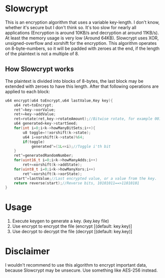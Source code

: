 # Slowcrypt
This is an encryption algorithm that uses a variable key-length.
I don't know, whether it's secure but I don't think so. It's too slow
for nearly all applications (Encryption is around 10KB/s and decryption 
at around 11KB/s). At least the memory usage is very low (Around 64KB).
Slowcrypt uses XOR, unsigned-overflow and xorshift for the encryption.
This algorithm operates on 8-byte-numbers, so it will be padded with zeroes at the end, if the length of the plaintext 
is not a multiple of 8.
## How Slowcrypt works
The plaintext is divided into blocks of 8-bytes, the last block may be extended with zeroes to have this length.
After that following operations are applied to each block:
```c
u64 encrypt(u64 toEncrypt,u64 lastValue,Key key){
	u64 ret=toEncrypt;
	ret^=key->xorValue;
	ret+=key->addValue;
	ret=rotate(ret,key->rotateAmount);//Bitwise rotate, for example 0010->0100
	u64 generated=key->startSeed;
	for(int i=0;i<k->howManyBitSets;i++){
		u8 toggle=!!xorshift(k->state);
		u64 i=xorshift(k->state)%64;
		if(toggle)
			generated^=(1L<<i);//Toggle i'th bit
	}
	ret^=generatedRandomNumber;
	for(uint16_t i=0;i<k->howManyAdds;i++)
		ret+=xorshift(k->addState);
	for(uint8_t i=0;i<k->howManyXors;i++)
		ret^=xorshift(k->xorState);
	start^=lastValue;//Last encrypted value, or a value from the key.
	return reverse(start);//Reverse bits, 10101011==>11010101
}
```
# Usage
1. Execute keygen to generate a key. (key.key file)
2. Use encrypt to encrypt the file (encrypt <inFile> <outFile> [<keyfile>(default: key.key)]
2. Use decrypt to decrypt the file (decrypt <inFile> <outFile> [<keyfile>(default: key.key)]
# Disclaimer
I wouldn't recommend to use this algorithm to encrypt important data, because Slowcrypt may be unsecure.
Use something like AES-256 instead.
